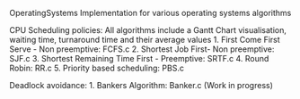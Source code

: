  OperatingSystems
Implementation for various operating systems algorithms

CPU Scheduling policies:
All algorithms include a Gantt Chart visualisation, waiting time, turnaround time and their average values
    1. First Come First Serve - Non preemptive: FCFS.c
    2. Shortest Job First- Non preemptive: SJF.c
    3. Shortest Remaining Time First - Preemptive: SRTF.c
    4. Round Robin: RR.c
    5. Priority based scheduling: PBS.c

Deadlock avoidance:
    1. Bankers Algorithm: Banker.c (Work in progress)
